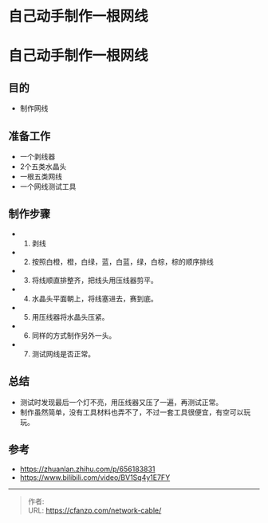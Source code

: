 # 自己动手制作一根网线


<!--more-->
# 自己动手制作一根网线
## 目的
- 制作网线
## 准备工作
- 一个剥线器
- 2个五类水晶头
- 一根五类网线
- 一个网线测试工具

## 制作步骤
- 1. 剥线
- 2. 按照白橙，橙，白绿，蓝，白蓝，绿，白棕，棕的顺序排线
- 3. 将线顺直排整齐，把线头用压线器剪平。
- 4. 水晶头平面朝上，将线塞进去，赛到底。
- 5. 用压线器将水晶头压紧。
- 6. 同样的方式制作另外一头。
- 7. 测试网线是否正常。

## 总结
- 测试时发现最后一个灯不亮，用压线器又压了一遍，再测试正常。
- 制作虽然简单，没有工具材料也弄不了，不过一套工具很便宜，有空可以玩玩。

## 参考
- https://zhuanlan.zhihu.com/p/656183831
- https://www.bilibili.com/video/BV1Sq4y1E7FY


---

> 作者:   
> URL: https://cfanzp.com/network-cable/  

